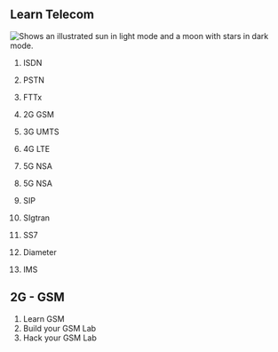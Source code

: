 ## Learn Telecom
<picture>
  <source media="(prefers-color-scheme: dark)" srcset="https://user-images.githubusercontent.com/25423296/163456776-7f95b81a-f1ed-45f7-b7ab-8fa810d529fa.png">
  <source media="(prefers-color-scheme: light)" srcset="https://user-images.githubusercontent.com/25423296/163456779-a8556205-d0a5-45e2-ac17-42d089e3c3f8.png">
  <img alt="Shows an illustrated sun in light mode and a moon with stars in dark mode." src="https://user-images.githubusercontent.com/25423296/163456779-a8556205-d0a5-45e2-ac17-42d089e3c3f8.png">
</picture>

1. ISDN
2. PSTN
3. FTTx

1. 2G GSM
2. 3G UMTS
3. 4G LTE
4. 5G NSA
5. 5G NSA


1. SIP
2. SIgtran
3. SS7
4. Diameter

1. IMS


## 2G - GSM

1. Learn GSM
2. Build your GSM Lab
3. Hack your GSM Lab
